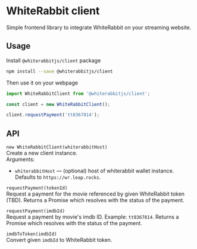 # WhiteRabbit client

Simple frontend library to integrate WhiteRabbit on your streaming website.

## Usage

Install `@whiterabbitjs/client` package

```sh
npm install --save @whiterabbitjs/client
```

Then use it on your webpage

```js
import WhiteRabbitClient from '@whiterabbitjs/client';

const client = new WhiteRabbitClient();

client.requestPayment('tt8367814');
```

## API

`new WhiteRabbitClient(whiterabbitHost)`
\
Create a new client instance.
\
Arguments:

- `whiterabbitHost` — (optional) host of whiterabbit wallet instance. Defaults to `https://wr.leap.rocks`.

`requestPayment(tokenId)`
\
Request a payment for the movie referenced by given WhiteRabbit token (TBD). Returns a Promise which resolves with the status of the payment.

`requestPayment(imdbId)`
\
Request a payment by movie's imdb ID. Example: `tt8367814`. Returns a Promise which resolves with the status of the payment.

`imdbToToken(imdbId)`
\
Convert given `imdbId` to WhiteRabbit token.
